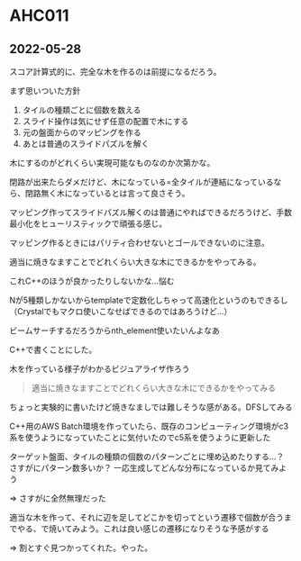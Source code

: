 # AHC011


## 2022-05-28

スコア計算式的に、完全な木を作るのは前提になるだろう。

まず思いついた方針

1. タイルの種類ごとに個数を数える
1. スライド操作は気にせず任意の配置で木にする
1. 元の盤面からのマッピングを作る
1. あとは普通のスライドパズルを解く

木にするのがどれくらい実現可能なものなのか次第かな。

閉路が出来たらダメだけど、木になっている=全タイルが連結になっているなら、閉路無く木になっているとは言って良さそう。

マッピング作ってスライドパズル解くのは普通にやればできるだろうけど、手数最小化をヒューリスティックで頑張る感じ。

マッピング作るときにはパリティ合わせないとゴールできないのに注意。

適当に焼きなますことでどれくらい大きな木にできるかをやってみる。

これC++のほうが良かったりしないかな…悩む

Nが5種類しかないからtemplateで定数化しちゃって高速化というのもできるし（Crystalでもマクロ使いこなせばできるのではあろうけど…）

ビームサーチするだろうからnth_element使いたいんよなあ

C++で書くことにした。

木を作っている様子がわかるビジュアライザ作ろう

> 適当に焼きなますことでどれくらい大きな木にできるかをやってみる

ちょっと実験的に書いたけど焼きなましでは難しそうな感がある。DFSしてみる


C++用のAWS Batch環境を作っていたら、既存のコンピューティング環境がc3系を使うようになっていたことに気付いたのでc5系を使うように更新した

ターゲット盤面、タイルの種類の個数のパターンごとに埋め込めたりする…？　さすがにパターン数多いか？
一応生成してどんな分布になっているか見てみよう

=> さすがに全然無理だった

適当な木を作って、それに辺を足してどこかを切ってという遷移で個数が合うまでやる、で焼いてみよう。これは良い感じの遷移になりそうな予感がする

=> 割とすぐ見つかってくれた。やった。


